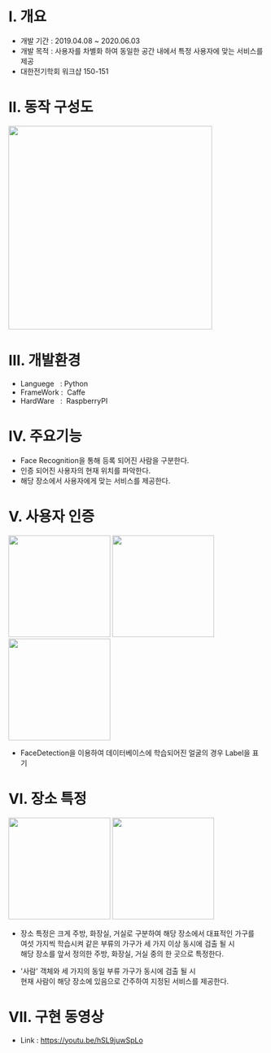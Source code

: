 # Ⅰ. **개요**
*   개발 기간 : 2019.04.08 ~ 2020.06.03
*   개발 목적 : 사용자를 차별화 하여 동일한 공간 내에서 특정 사용자에 맞는 서비스를 제공
*   대한전기학회 워크샵 150-151
  
# Ⅱ. **동작 구성도**
<img src="https://user-images.githubusercontent.com/73852272/98046531-b7de4d80-1e6d-11eb-9ecb-7832ccef9f18.jpg" width="400" hieght="400">

# Ⅲ. **개발환경**
*    Languege &nbsp;&nbsp;: Python
*    FrameWork :&nbsp; Caffe
*    HardWare &nbsp;&nbsp;: &nbsp;RaspberryPI

# Ⅳ. **주요기능**
*    Face Recognition을 통해 등록 되어진 사람을 구분한다.
*    인증 되어진 사용자의 현재 위치를 파악한다.
*    해당 장소에서 사용자에게 맞는 서비스를 제공한다.

# Ⅴ. 사용자 인증
<img src="https://user-images.githubusercontent.com/73852272/98048638-764fa180-1e71-11eb-99c3-3126844c0192.png" width="200" hieght="200">
<img src="https://user-images.githubusercontent.com/73852272/98048641-7780ce80-1e71-11eb-9ea4-fe4203b6a684.jpg" width="200" hieght="200">
<img src="https://user-images.githubusercontent.com/73852272/98048642-7780ce80-1e71-11eb-9729-cc486df5de08.png" width="200" hieght="200">

*    FaceDetection을 이용하여 데이터베이스에 학습되어진 얼굴의 경우
     Label을 표기


# Ⅵ. 장소 특정

<img src="https://user-images.githubusercontent.com/73852272/98048952-19a0b680-1e72-11eb-9064-2c3bfa51c225.png" width="200" hieght="200">

<img src="https://user-images.githubusercontent.com/73852272/98048951-186f8980-1e72-11eb-81a9-02fbe5868fc9.png" width="200" hieght="200">

*   장소 특정은 크게 주방, 화장실, 거실로 구분하여 해당 장소에서 대표적인 가구를
    <br>여섯 가지씩 학습시켜 같은 부류의 가구가 세 가지 이상 동시에 검출 될 시
    <br>해당 장소를 앞서 정의한 주방, 화장실, 거실 중의 한 곳으로 특정한다. 

*   '사람' 객체와 세 가지의 동일 부류 가구가 동시에 검출 될 시<br>
    현재 사람이 해당 장소에 있음으로 간주하여 지정된 서비스를 제공한다.
 
 # Ⅶ. 구현 동영상
 *    Link : https://youtu.be/hSL9juwSpLo
